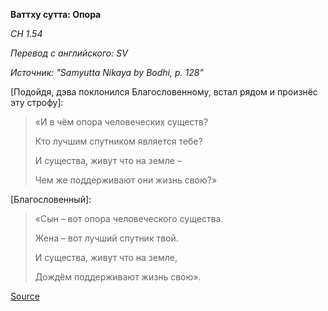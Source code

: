 **Ваттху сутта: Опора**

_СН 1\.54_

_Перевод с английского: SV_

_Источник: "Samyutta Nikaya by Bodhi, p\. 128"_

\[Подойдя, дэва поклонился Благословенному, встал рядом и произнёс эту строфу\]:

> «И в чём опора человеческих существ?
> 
> Кто лучшим спутником является тебе?
> 
> И существа, живут что на земле – 
> 
> Чем же поддерживают они жизнь свою?»

\[Благословенный\]:

> «Сын – вот опора человеческого существа\.
> 
> Жена – вот лучший спутник твой\.
> 
> И существа, живут что на земле,
> 
> Дождём поддерживают жизнь свою»\.

[Source](https://www\.theravada\.ru/Teaching/Canon/Suttanta/Texts/sn1_54\-vatthu\-sutta\-sv\.htm)